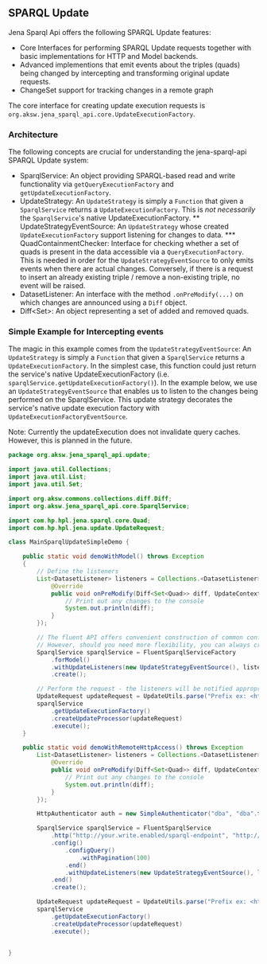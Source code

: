 ## SPARQL Update

Jena Sparql Api offers the following SPARQL Update features:

* Core Interfaces for performing SPARQL Update requests together with basic implementations for HTTP and Model backends.
* Advanced implementions that emit events about the triples (quads) being changed by intercepting and transforming original update requests.
* ChangeSet support for tracking changes in a remote graph

The core interface for creating update execution requests is `org.aksw.jena_sparql_api.core.UpdateExecutionFactory`.

### Architecture
The following concepts are crucial for understanding the jena-sparql-api SPARQL Update system:
* SparqlService: An object providing SPARQL-based read and write functionality via `getQueryExecutionFactory` and `getUpdateExecutionFactory`.
* UpdateStrategy: An `UpdateStrategy` is simply a `Function` that given a `SparqlService` returns a `UpdateExecutionFactory`. This is *not necessarily* the `SparqlService`'s native UpdateExecutionFactory.
** UpdateStrategyEventSource: An `UpdateStrategy` whose created `UpdateExecutionFactory` support listening for changes to data.
*** QuadContainmentChecker:  Interface for checking whether a set of quads is present in the data accessible via a `QueryExecutionFactory`.
This is needed in order for the `UpdateStrategyEventSource` to only emits events when there are actual changes.
Conversely, if there is a request to insert an already existing triple / remove a non-existing triple, no event will be raised.
* DatasetListener: An interface with the method `.onPreModify(...)` on which changes are announced using a `Diff` object.
* Diff<Set<Quad>>: An object representing a set of added and removed quads.


### Simple Example for Intercepting events
The magic in this example comes from the `UpdateStrategyEventSource`:
An `UpdateStrategy` is simply a `Function` that given a `SparqlService` returns a `UpdateExecutionFactory`.
In the simplest case, this function could just return the service's native UpdateExecutionFactory (i.e. `sparqlService.getUpdateExecutionFactory()`).
In the example below, we use an `UpdateStrategyEventSource` that enables us to listen to the changes being performed on the SparqlService.
This update strategy decorates the service's native update execution factory with `UpdateExecutionFactoryEventSource`.

Note: Currently the updateExecution does not invalidate query caches. However, this is planned in the future.


```java
package org.aksw.jena_sparql_api.update;

import java.util.Collections;
import java.util.List;
import java.util.Set;

import org.aksw.commons.collections.diff.Diff;
import org.aksw.jena_sparql_api.core.SparqlService;

import com.hp.hpl.jena.sparql.core.Quad;
import com.hp.hpl.jena.update.UpdateRequest;

class MainSparqlUpdateSimpleDemo {

    public static void demoWithModel() throws Exception
    {
        // Define the listeners
        List<DatasetListener> listeners = Collections.<DatasetListener>singletonList(new DatasetListener() {
            @Override
            public void onPreModify(Diff<Set<Quad>> diff, UpdateContext updateContext) {
                // Print out any changes to the console
                System.out.println(diff);
            }
        });

        // The fluent API offers convenient construction of common configurations
        // However, should you need more flexibility, you can always create a custom SparqlService decorators.
        SparqlService sparqlService = FluentSparqlServiceFactory
            .forModel()
            .withUpdateListeners(new UpdateStrategyEventSource(), listeners)
            .create();

        // Perform the request - the listeners will be notified appropriately
        UpdateRequest updateRequest = UpdateUtils.parse("Prefix ex: <http://example.org/> Insert Data { ex:s ex:p ex:o }");
        sparqlService
            .getUpdateExecutionFactory()
            .createUpdateProcessor(updateRequest)
            .execute();
    }

    public static void demoWithRemoteHttpAccess() throws Exception
        List<DatasetListener> listeners = Collections.<DatasetListener>singletonList(new DatasetListener() {
            @Override
            public void onPreModify(Diff<Set<Quad>> diff, UpdateContext updateContext) {
                // Print out any changes to the console
                System.out.println(diff);
            }
        });

        HttpAuthenticator auth = new SimpleAuthenticator("dba", "dba".toCharArray());

        SparqlService sparqlService = FluentSparqlService
            .http("http://your.write.enabled/sparql-endpoint", "http://dpbedia.org", auth)
            .config()
                .configQuery()
                    .withPagination(100)
                .end()
                .withUpdateListeners(new UpdateStrategyEventSource(), listeners)
            .end()
            .create();

        UpdateRequest updateRequest = UpdateUtils.parse("Prefix ex: <http://example.org/> Insert { ex:s ex:p ex:o }");
        sparqlService
            .getUpdateExecutionFactory()
            .createUpdateProcessor(updateRequest)
            .execute();


}

```







